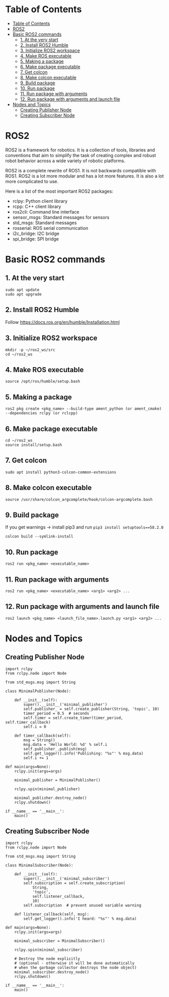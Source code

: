 # Table of Contents
- [Table of Contents](#table-of-contents)
- [ROS2](#ros2)
- [Basic ROS2 commands](#basic-ros2-commands)
  - [1. At the very start](#1-at-the-very-start)
  - [2. Install ROS2 Humble](#2-install-ros2-humble)
  - [3. Initialize ROS2 workspace](#3-initialize-ros2-workspace)
  - [4. Make ROS executable](#4-make-ros-executable)
  - [5. Making a package](#5-making-a-package)
  - [6. Make package executable](#6-make-package-executable)
  - [7. Get colcon](#7-get-colcon)
  - [8. Make colcon executable](#8-make-colcon-executable)
  - [9. Build package](#9-build-package)
  - [10. Run package](#10-run-package)
  - [11. Run package with arguments](#11-run-package-with-arguments)
  - [12. Run package with arguments and launch file](#12-run-package-with-arguments-and-launch-file)
- [Nodes and Topics](#nodes-and-topics)
  - [Creating Publisher Node](#creating-publisher-node)
  - [Creating Subscriber Node](#creating-subscriber-node)

# ROS2
ROS2 is a framework for robotics. It is a collection of tools, libraries and conventions that aim to simplify the task of creating complex and robust robot behavior across a wide variety of robotic platforms.

ROS2 is a complete rewrite of ROS1. It is not backwards compatible with ROS1. ROS2 is a lot more modular and has a lot more features. It is also a lot more complicated to use.

Here is a list of the most important ROS2 packages:
- rclpy: Python client library
- rcpp: C++ client library
- ros2cli: Command line interface
- sensor_msgs: Standard messages for sensors
- std_msgs: Standard messages
- rosserial: ROS serial communication
- i2c_bridge: I2C bridge
- spi_bridge: SPI bridge
# Basic ROS2 commands
## 1. At the very start
```
sudo apt update
sudo apt upgrade
```
## 2. Install ROS2 Humble
Follow https://docs.ros.org/en/humble/Installation.html
## 3. Initialize ROS2 workspace
```
mkdir -p ~/ros2_ws/src
cd ~/ros2_ws
```
## 4. Make ROS executable
```
source /opt/ros/humble/setup.bash
```
## 5. Making a package
```
ros2 pkg create <pkg_name> --build-type ament_python (or ament_cmake) --dependencies rclpy (or rclcpp)
```
## 6. Make package executable
```
cd ~/ros2_ws
source install/setup.bash
```
## 7. Get colcon
```
sudo apt install python3-colcon-common-extensions
```
## 8. Make colcon executable
```
source /usr/share/colcon_argcomplete/hook/colcon-argcomplete.bash
```
## 9. Build package
If you get warnings -> install pip3 and run `pip3 install setuptools==58.2.0`
```
colcon build --symlink-install
```
## 10. Run package
```
ros2 run <pkg_name> <executable_name>
```
## 11. Run package with arguments
```
ros2 run <pkg_name> <executable_name> <arg1> <arg2> ...
```
## 12. Run package with arguments and launch file
```
ros2 launch <pkg_name> <launch_file_name>.launch.py <arg1> <arg2> ...
```

# Nodes and Topics
## Creating Publisher Node
```
import rclpy
from rclpy.node import Node

from std_msgs.msg import String

class MinimalPublisher(Node):

    def __init__(self):
        super().__init__('minimal_publisher')
        self.publisher_ = self.create_publisher(String, 'topic', 10)
        timer_period = 0.5  # seconds
        self.timer = self.create_timer(timer_period, self.timer_callback)
        self.i = 0

    def timer_callback(self):
        msg = String()
        msg.data = 'Hello World: %d' % self.i
        self.publisher_.publish(msg)
        self.get_logger().info('Publishing: "%s"' % msg.data)
        self.i += 1

def main(args=None):
    rclpy.init(args=args)

    minimal_publisher = MinimalPublisher()

    rclpy.spin(minimal_publisher)

    minimal_publisher.destroy_node()
    rclpy.shutdown()

if __name__ == '__main__':
    main()
```
## Creating Subscriber Node
```
import rclpy
from rclpy.node import Node

from std_msgs.msg import String

class MinimalSubscriber(Node):

    def __init__(self):
        super().__init__('minimal_subscriber')
        self.subscription = self.create_subscription(
            String,
            'topic',
            self.listener_callback,
            10)
        self.subscription  # prevent unused variable warning

    def listener_callback(self, msg):
        self.get_logger().info('I heard: "%s"' % msg.data)

def main(args=None):
    rclpy.init(args=args)

    minimal_subscriber = MinimalSubscriber()

    rclpy.spin(minimal_subscriber)

    # Destroy the node explicitly
    # (optional - otherwise it will be done automatically
    # when the garbage collector destroys the node object)
    minimal_subscriber.destroy_node()
    rclpy.shutdown()

if __name__ == '__main__':
    main()
```